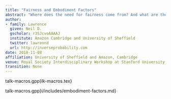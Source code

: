 ```yaml
---
title: "Fairness and Embodiment Factors"
abstract: "Where does the need for fairness come from? And what are the pitfalls in achieving fairness. In this short discussion trigger we argue that they arise from fundamental limitations to how our intelligence can be communicated, but that the need for individual authorship is in tension with a shared need for cultural understanding."
author:
- family: Lawrence
  given: Neil D.
  gscholar: r3SJcvoAAAAJ
  institute: Amazon Cambridge and University of Sheffield
  twitter: lawrennd
  url: http://inverseprobability.com
date: 2018-11-08
affiliation: University of Sheffield and Amazon, Cambridge
venue: Royal Society Interdisciplinary Workshop at Stanford University
transition: None
---
```


talk-macros.gpp}lk-macros.tex}


talk-macros.gpp}i/includes/embodiment-factors.md}

